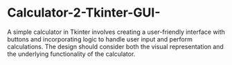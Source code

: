 # Calculator-2-Tkinter-GUI-
A simple calculator in Tkinter involves creating a user-friendly interface with buttons and incorporating logic to handle user input and perform calculations. The design should consider both the visual representation and the underlying functionality of the calculator.
